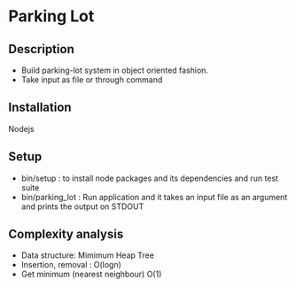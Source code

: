 # Parking Lot

## Description
  - Build parking-lot system in object oriented fashion.
  - Take input as file or through command

## Installation
Nodejs

## Setup
   - bin/setup : to install node packages and its dependencies and run test suite
   - bin/parking_lot : Run application and it takes an input file as an argument and prints the output on STDOUT

## Complexity analysis
  - Data structure: Mimimum Heap Tree
  - Insertion, removal : O(logn)
  - Get minimum (nearest neighbour) O(1)
